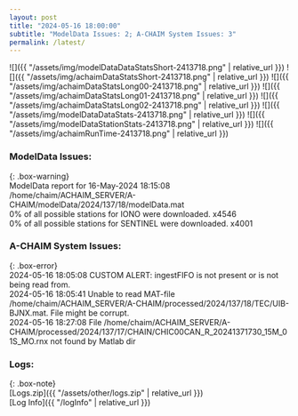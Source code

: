 ```yaml
---
layout: post
title: "2024-05-16 18:00:00"
subtitle: "ModelData Issues: 2; A-CHAIM System Issues: 3"
permalink: /latest/
---
```


![]({{ "/assets/img/modelDataDataStatsShort-2413718.png" | relative_url }})
![]({{ "/assets/img/achaimDataStatsShort-2413718.png" | relative_url }})
![]({{ "/assets/img/achaimDataStatsLong00-2413718.png" | relative_url }})
![]({{ "/assets/img/achaimDataStatsLong01-2413718.png" | relative_url }})
![]({{ "/assets/img/achaimDataStatsLong02-2413718.png" | relative_url }})
![]({{ "/assets/img/modelDataDataStats-2413718.png" | relative_url }})
![]({{ "/assets/img/modelDataStationStats-2413718.png" | relative_url }})
![]({{ "/assets/img/achaimRunTime-2413718.png" | relative_url }})


### ModelData Issues:  
  
{: .box-warning}  
 ModelData report for 16-May-2024 18:15:08   
 /home/chaim/ACHAIM_SERVER/A-CHAIM/modelData/2024/137/18/modelData.mat   
 0% of all possible stations for IONO were downloaded. x4546   
 0% of all possible stations for SENTINEL were downloaded. x4001   
  
### A-CHAIM System Issues:  
  
{: .box-error}  
2024-05-16 18:05:08 CUSTOM ALERT: ingestFIFO is not present or is not being read from.  
2024-05-16 18:05:41 Unable to read MAT-file /home/chaim/ACHAIM_SERVER/A-CHAIM/processed/2024/137/18/TEC/UIB-BJNX.mat. File might be corrupt.  
2024-05-16 18:27:08 File /home/chaim/ACHAIM_SERVER/A-CHAIM/processed/2024/137/17/CHAIN/CHIC00CAN_R_20241371730_15M_01S_MO.rnx not found by Matlab dir  

### Logs:  
  
{: .box-note}  
[Logs.zip]({{ "/assets/other/logs.zip" | relative_url }})  
[Log Info]({{ "/logInfo" | relative_url }})  
